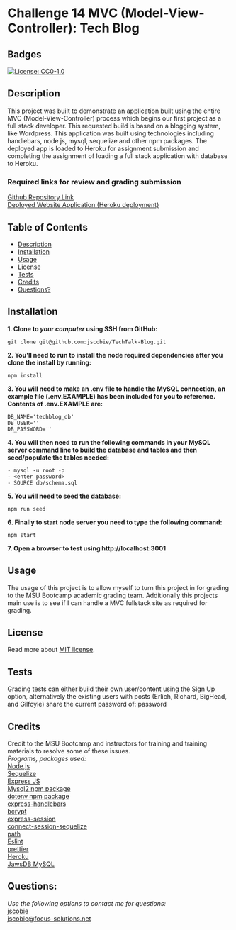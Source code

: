 # Challenge 14 MVC (Model-View-Controller): Tech Blog

## Badges
[![License: CC0-1.0](https://img.shields.io/badge/license-MIT-blue.svg)](https://opensource.org/licenses/MIT)

## Description

This project was built to demonstrate an application built using the entire MVC (Model-View-Controller) process which begins our first project as a full stack developer. This requested build is based on a blogging system, like Wordpress. This application was built using technologies including handlebars, node js, mysql, sequelize and other npm packages. The deployed app is loaded to Heroku for assignment submission and completing the assignment of loading a full stack application with database to Heroku.

### Required links for review and grading submission
[Github Repository Link](https://github.com/jscobie/TechBlogMVC)<br>
[Deployed Website Application (Heroku deployment)](https://warm-shore-33539.herokuapp.com/)

## Table of Contents

* [Description](#description)
* [Installation](#installation)
* [Usage](#usage)
* [License](#license)
* [Tests](#tests)
* [Credits](#credits)
* [Questions?](#questions)

## Installation

**1. Clone to ***your computer*** using SSH from GitHub:**
```
git clone git@github.com:jscobie/TechTalk-Blog.git
```
**2. You'll need to run to install the node required dependencies after you clone the install by running:**
```
npm install
```
**3. You will need to make an .env file to handle the MySQL connection, an example file (.env.EXAMPLE) has been included for you to reference. Contents of .env.EXAMPLE are:**
```
DB_NAME='techblog_db'
DB_USER=''
DB_PASSWORD=''
```
**4. You will then need to run the following commands in your MySQL server command line to build the database and tables and then seed/populate the tables needed:**
```
- mysql -u root -p
- <enter password>
- SOURCE db/schema.sql
```
**5. You will need to seed the database:**
```
npm run seed
```
**6. Finally to start node server you need to type the following command:**
```
npm start
```
**7. Open a browser to test using http://localhost:3001**

## Usage

The usage of this project is to allow myself to turn this project in for grading to the MSU Bootcamp academic grading team. Additionally this projects main use is to see if I can handle a MVC fullstack site as required for grading.

## License
Read more about [MIT license](https://opensource.org/licenses/MIT).

## Tests

Grading tests can either build their own user/content using the Sign Up option, alternatively the existing users with posts (Erlich, Richard, BigHead, and Gilfoyle) share the current password of: password

## Credits

Credit to the MSU Bootcamp and instructors for training and training materials to resolve some of these issues.<br>
*Programs, packages used:*<br>
[Node.js](https://nodejs.org/en/)<br>
[Sequelize](https://sequelize.org/)<br>
[Express JS](https://expressjs.com/)<br>
[Mysql2 npm package](https://www.npmjs.com/package/mysql2)<br>
[dotenv npm package](https://www.npmjs.com/package/dotenv)<br>
[express-handlebars](https://www.npmjs.com/package/express-handlebars)<br>
[bcrypt](https://www.npmjs.com/package/bcrypt)<br>
[express-session](https://www.npmjs.com/package/express-session)<br>
[connect-session-sequelize](https://www.npmjs.com/package/connect-session-sequelize)<br>
[path](https://www.npmjs.com/package/path)<br>
[Eslint](https://www.npmjs.com/package/eslint)<br>
[prettier](https://www.npmjs.com/package/prettier)<br>
[Heroku](https://www.heroku.com/)<br>
[JawsDB MySQL](https://devcenter.heroku.com/articles/jawsdb)

## Questions:
*Use the following options to contact me for questions:*<br>
[jscobie](https://github.com/jscobie)<br>
jscobie@focus-solutions.net